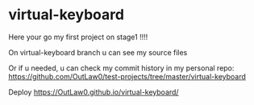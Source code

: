 # virtual-keyboard
Here your go my first project on stage1 !!!!

On virtual-keyboard branch u can see my source files

Or if u needed, u can check my commit history in my personal repo:
https://github.com/OutLaw0/test-projects/tree/master/virtual-keyboard

Deploy
https://OutLaw0.github.io/virtual-keyboard/
